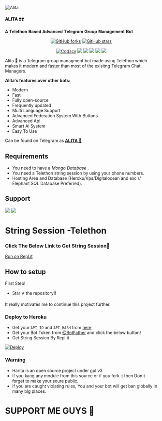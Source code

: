 
![Alita](https://telegra.ph/file/9e3fa9ece7abe665bf8b6.jpg)

#### 𝐀𝐋𝐈𝐓𝐀 ❣️❣️
𝐀 𝐓𝐞𝐥𝐞𝐭𝐡𝐨𝐧 𝐁𝐚𝐬𝐞𝐝 𝐀𝐝𝐯𝐚𝐧𝐜𝐞𝐝 𝐓𝐞𝐥𝐞𝐠𝐫𝐚𝐦 𝐆𝐫𝐨𝐮𝐩 𝐌𝐚𝐧𝐚𝐠𝐞𝐦𝐞𝐧𝐭 𝐁𝐨𝐭

<p align="center">
    <a href="https://github.com/ITZ-DEVIL-OP/Alita-Gbot/network"><img src="https://img.shields.io/github/forks/ITZ-DEVIL-OP/Alita-Gbot?style=for-the-badge" alt="GitHub forks" /></a>
    <a href="https://github.com/ITZ-DEVIL-OP/Alita-Gbot/stargazers"><img src="https://img.shields.io/github/stars/ITZ-DEVIL-OP/Alita-Gbot?style=for-the-badge" alt="GitHub stars" /></a>
</p>
<p align="center">
    <a href="https://app.codacy.com/manual/ITZ-DEVIL-OP/Alita-Gbot/dashboard"> <img src="https://img.shields.io/codacy/grade/4d58f2a402b54aed8a7d95f7add45a81?color=brightgreen&logo=codacy&logoColor=green&style=for-the-badge" alt="Codacy" /></a>
    <a href="https://github.com/ITZ-DEVIL-OP/Alita-Gbot"> <img src="https://img.shields.io/github/repo-size/ITZ-DEVIL-OP/Alita-Gbot?color=orange&logo=github&logoColor=green&style=for-the-badge" /></a>
    <a href="https://github.com/ITZ-DEVIL-OP/Alita-Gbot/commits/main"> <img src="https://img.shields.io/github/last-commit/ITZ-DEVIL-OP/Alita-Gbot?color=brown&logo=github&logoColor=green&style=for-the-badge" /></a>
    <a href="https://github.com/ITZ-DEVIL-OP/Alita-Gbot/issues"> <img src="https://img.shields.io/github/issues/ITZ-DEVIL-OP/Alita-Gbot?color=blueviolet&logo=github&logoColor=green&style=for-the-badge" /></a>
    <a href="https://github.com/ITZ-DEVIL-OP/Alita-Gbot/network/members"> <img src="https://img.shields.io/github/forks/ITZ-DEVIL-OP/Alita-Gbot?color=red&logo=github&logoColor=green&style=for-the-badge" /></a>  
    <a href="https://pypi.org/project/Telethon/"> <img src="https://img.shields.io/pypi/v/telethon?color=yellow&label=telethon&logo=python&logoColor=green&style=for-the-badge" /></a>
</p>

Alita 💞 is a Telegram group managment bot made using Telethon which makes it modern and faster than most of the exisitng Telegram Chat Managers.

**Alita's features over other bots:**
- Modern
- Fast
- Fully open-source
- Frequently updated
- Multi Language Support
- Advanced Federation System With Buttons
- Advanced Api
- Smart Ai System
- Easy To Use

Can be found on Telegram as [𝐀𝐋𝐈𝐓𝐀 💞](https://t.me/Alita_Gbot)</br>

## Requirements
- You need to have a *Mongo Database* .
- You need a Telethon string session by using your phone numbers.
- Hosting Area and Database (Heroku/Vps/Digitalocean and exc // Elephant SQL Database Preferred).



## Support
<a href="https://t.me/ALITABOTNEWS"><img src="https://img.shields.io/badge/Join-Telegram%20Channel-red.svg?logo=Telegram"></a>
<a href="https://t.me/ALITABOTSUPPORT"><img src="https://img.shields.io/badge/Join-Telegram%20Group-blue.svg?logo=telegram"></a>

# String Session -Telethon
### Click The Below Link to Get String Session🧨
[Run on Repl.it](https://replit.com/@Teameviral/GenerateStringSession-1)

## How to setup

First Step!
- Star **⭐** the repository!!

It really motivates me to continue this project further.

### Deploy to Heroku
- Get your `API_ID` and `API_HASH` from [here](https://my.telegram.org/)
- Get your Bot Token from [@BotFather](https://t.me/BotFather)
and click the below button!  <br />
- Get String Session By Repl.it

[![Deploy](https://www.herokucdn.com/deploy/button.svg)](https://heroku.com/deploy?template=https://github.com/ITZ-DEVIL-OP/Alita-Gbot)

### Warning
- Harita is an open source project under gpl v3
- If you kang any module from this source or if you fork it then Don't forget to make your soure public.
- If you are caught violating rules, You and your bot will get ban globally in many big places.

# SUPPORT ME GUYS 🥰 
